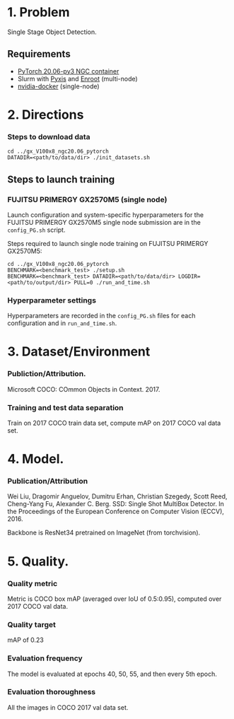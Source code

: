 # 1. Problem

Single Stage Object Detection.

## Requirements
* [PyTorch 20.06-py3 NGC container](https://ngc.nvidia.com/registry/nvidia-pytorch)
* Slurm with [Pyxis](https://github.com/NVIDIA/pyxis) and [Enroot](https://github.com/NVIDIA/enroot) (multi-node)
* [nvidia-docker](https://github.com/NVIDIA/nvidia-docker) (single-node)

# 2. Directions

### Steps to download data
```
cd ../gx_V100x8_ngc20.06_pytorch
DATADIR=<path/to/data/dir> ./init_datasets.sh
```

## Steps to launch training

### FUJITSU PRIMERGY GX2570M5 (single node)
Launch configuration and system-specific hyperparameters for the FUJITSU PRIMERGY GX2570M5
single node submission are in the `config_PG.sh` script.

Steps required to launch single node training on FUJITSU PRIMERGY GX2570M5:

```
cd ../gx_V100x8_ngc20.06_pytorch
BENCHMARK=<benchmark_test> ./setup.sh
BENCHMARK=<benchmark_test> DATADIR=<path/to/data/dir> LOGDIR=<path/to/output/dir> PULL=0 ./run_and_time.sh
```

### Hyperparameter settings

Hyperparameters are recorded in the `config_PG.sh` files for each configuration and in `run_and_time.sh`.

# 3. Dataset/Environment
### Publiction/Attribution.
Microsoft COCO: COmmon Objects in Context. 2017.

### Training and test data separation
Train on 2017 COCO train data set, compute mAP on 2017 COCO val data set.

# 4. Model.
### Publication/Attribution
Wei Liu, Dragomir Anguelov, Dumitru Erhan, Christian Szegedy, Scott Reed, Cheng-Yang Fu, Alexander C. Berg. SSD: Single Shot MultiBox Detector. In the Proceedings of the European Conference on Computer Vision (ECCV), 2016.

Backbone is ResNet34 pretrained on ImageNet (from torchvision).

# 5. Quality.
### Quality metric
Metric is COCO box mAP (averaged over IoU of 0.5:0.95), computed over 2017 COCO val data.

### Quality target
mAP of 0.23

### Evaluation frequency
The model is evaluated at epochs 40, 50, 55, and then every 5th epoch.

### Evaluation thoroughness
All the images in COCO 2017 val data set.

